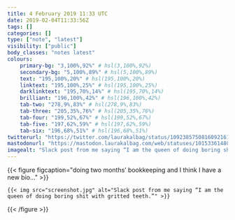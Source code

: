 ```yaml
---
title: 4 February 2019 11:33 UTC
date: 2019-02-04T11:33:56Z
tags: []
categories: []
type: ["note", "latest"]
visibility: ["public"]
body_classes: "notes latest"
colours:
    primary-bg: "3,100%,92%" # hsl(3,100%,92%)
    secondary-bg: "5,100%,89%" # hsl(5,100%,89%)
    text: "195,100%,20%" # hsl(195,100%,20%)
    linktext: "195,100%,25%" # hsl(195,100%,25%)
    darklinktext: "195,70%,14%" # hsl(195,70%,14%)
    brilliant: "196,100%,42%" # hsl(196,100%,42%)
    tab-two: "278,9%,83%" # hsl(278,9%,83%)
    tab-three: "205,35%,76%" # hsl(205,35%,76%)
    tab-four: "199,52%,67%" # hsl(199,52%,67%)
    tab-five: "197,62%,59%" # hsl(197,62%,59%)
    tab-six: "196,68%,51%" # hsl(196,68%,51%)
twitterurl: "https://twitter.com/laurakalbag/status/1092385750816092161"
mastodonurl: "https://mastodon.laurakalbag.com/web/statuses/101533614803041334"
imagealt: "Slack post from me saying “I am the queen of doing boring shit with gritted teeth.”"
---
```


{{< figure figcaption="doing two months’ bookkeeping and I think I have a new bio…" >}}

    {{< img src="screenshot.jpg" alt="Slack post from me saying “I am the queen of doing boring shit with gritted teeth.”" >}}

{{< /figure >}}
